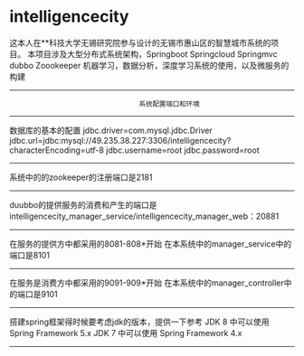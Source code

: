 # intelligencecity
这本人在**科技大学无锡研究院参与设计的无锡市惠山区的智慧城市系统的项目。
本项目涉及大型分布式系统架构，Springboot Springcloud Springmvc  dubbo Zoookeeper 机器学习，数据分析，深度学习系统的使用，以及微服务的构建 
*************************************************************************************************
                                    系统配置端口和环境
*************************************************************************************************
数据库的基本的配置
jdbc.driver=com.mysql.jdbc.Driver
jdbc.url=jdbc:mysql://49.235.38.227:3306/intelligencecity?characterEncoding=utf-8
jdbc.username=root
jdbc.password=root
*************************************************************************************************
系统中的的zookeeper的注册端口是2181
*************************************************************************************************
duubbo的提供服务的消费和产生的端口是
    intelligencecity_manager_service/intelligencecity_manager_web：20881
*************************************************************************************************
在服务的提供方中都采用的8081-808*开始
在本系统中的manager_service中的端口是8101 
*************************************************************************************************         
在服务是消费方中都采用的9091-909*开始
在本系统中的manager_controller中的端口是9101 
************************************************************************************************* 
搭建spring框架得时候要考虑jdk的版本，提供一下参考
JDK 8 中可以使用 Spring Framework 5.x
JDK 7 中可以使用 Spring Framework 4.x
*************************************************************************************************